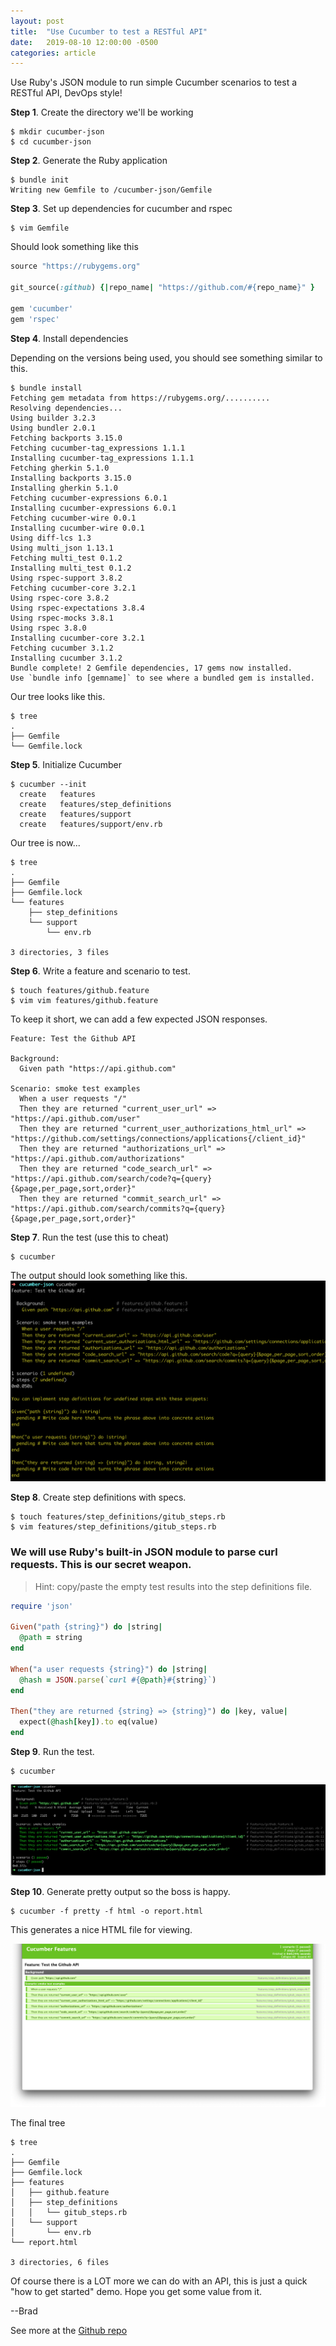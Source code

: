 ```yaml
---
layout: post
title:  "Use Cucumber to test a RESTful API"
date:   2019-08-10 12:00:00 -0500
categories: article
---
```


Use Ruby's JSON module to run simple Cucumber scenarios to test a RESTful API, DevOps style!

__Step 1__. Create the directory we'll be working

```
$ mkdir cucumber-json
$ cd cucumber-json
```

__Step 2__. Generate the Ruby application

```
$ bundle init
Writing new Gemfile to /cucumber-json/Gemfile
```

__Step 3__. Set up dependencies for cucumber and rspec

```
$ vim Gemfile
```
Should look something like this

```ruby
source "https://rubygems.org"

git_source(:github) {|repo_name| "https://github.com/#{repo_name}" }

gem 'cucumber'
gem 'rspec'
```

__Step 4__. Install dependencies

Depending on the versions being used, you should see something similar to this.
```
$ bundle install
Fetching gem metadata from https://rubygems.org/..........
Resolving dependencies...
Using builder 3.2.3
Using bundler 2.0.1
Fetching backports 3.15.0
Fetching cucumber-tag_expressions 1.1.1
Installing cucumber-tag_expressions 1.1.1
Fetching gherkin 5.1.0
Installing backports 3.15.0
Installing gherkin 5.1.0
Fetching cucumber-expressions 6.0.1
Installing cucumber-expressions 6.0.1
Fetching cucumber-wire 0.0.1
Installing cucumber-wire 0.0.1
Using diff-lcs 1.3
Using multi_json 1.13.1
Fetching multi_test 0.1.2
Installing multi_test 0.1.2
Using rspec-support 3.8.2
Fetching cucumber-core 3.2.1
Using rspec-core 3.8.2
Using rspec-expectations 3.8.4
Using rspec-mocks 3.8.1
Using rspec 3.8.0
Installing cucumber-core 3.2.1
Fetching cucumber 3.1.2
Installing cucumber 3.1.2
Bundle complete! 2 Gemfile dependencies, 17 gems now installed.
Use `bundle info [gemname]` to see where a bundled gem is installed.
```
Our tree looks like this.
```
$ tree
.
├── Gemfile
└── Gemfile.lock
```

__Step 5__. Initialize Cucumber
```
$ cucumber --init
  create   features
  create   features/step_definitions
  create   features/support
  create   features/support/env.rb
```
Our tree is now...

```
$ tree
.
├── Gemfile
├── Gemfile.lock
└── features
    ├── step_definitions
    └── support
        └── env.rb

3 directories, 3 files
```

__Step 6__. Write a feature and scenario to test.
```
$ touch features/github.feature
$ vim vim features/github.feature
```
To keep it short, we can add a few expected JSON responses.
```feature
Feature: Test the Github API

Background:
  Given path "https://api.github.com"

Scenario: smoke test examples
  When a user requests "/"
  Then they are returned "current_user_url" => "https://api.github.com/user"
  Then they are returned "current_user_authorizations_html_url" => "https://github.com/settings/connections/applications{/client_id}"
  Then they are returned "authorizations_url" => "https://api.github.com/authorizations"
  Then they are returned "code_search_url" => "https://api.github.com/search/code?q={query}{&page,per_page,sort,order}"
  Then they are returned "commit_search_url" => "https://api.github.com/search/commits?q={query}{&page,per_page,sort,order}"
```

__Step 7__. Run the test (use this to cheat)
```
$ cucumber
```
The output should look something like this.
![Cucumber before step definitions](/assets/images/cucumber-json/cucumber1.png)

__Step 8__. Create step definitions with specs.
```
$ touch features/step_definitions/gitub_steps.rb
$ vim features/step_definitions/gitub_steps.rb
```

### We will use Ruby's built-in JSON module to parse curl requests. This is our secret weapon.
> Hint: copy/paste the empty test results into the step definitions file.

```ruby
require 'json'

Given("path {string}") do |string|
  @path = string
end

When("a user requests {string}") do |string|
  @hash = JSON.parse(`curl #{@path}#{string}`)
end

Then("they are returned {string} => {string}") do |key, value|
  expect(@hash[key]).to eq(value)
end
```

__Step 9__. Run the test.

```
$ cucumber
```

![cucumber running successfully](/assets/images/cucumber-json/cucumber2.png)

__Step 10__. Generate pretty output so the boss is happy.

```
$ cucumber -f pretty -f html -o report.html
```
This generates a nice HTML file for viewing.

![cucumber report](/assets/images/cucumber-json/cucumber_report.png)

The final tree

```
$ tree
.
├── Gemfile
├── Gemfile.lock
├── features
│   ├── github.feature
│   ├── step_definitions
│   │   └── gitub_steps.rb
│   └── support
│       └── env.rb
└── report.html

3 directories, 6 files
```

Of course there is a LOT more we can do with an API, this is just a quick "how to get started" demo. Hope you get some value from it.

--Brad

See more at the [Github repo](https://github.com/bbiehl/animated-octo-winner)









